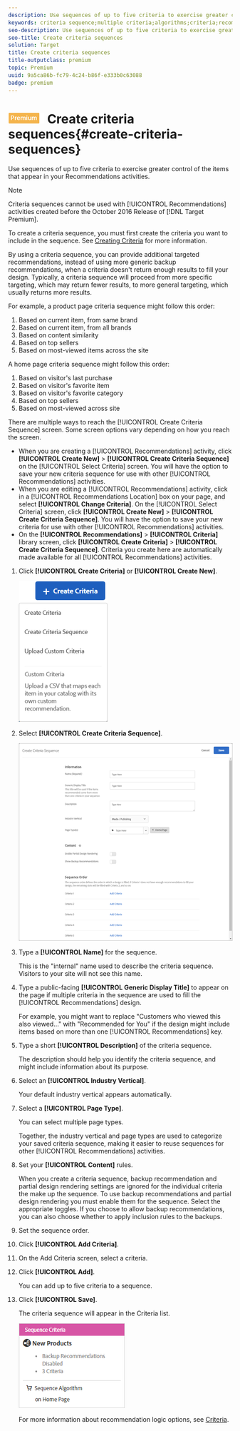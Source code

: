 ```yaml
---
description: Use sequences of up to five criteria to exercise greater control of the items that appear in your Recommendations activities.
keywords: criteria sequence;multiple criteria;algorithms;criteria;recommendations criteria
seo-description: Use sequences of up to five criteria to exercise greater control of the items that appear in your Recommendations activities.
seo-title: Create criteria sequences
solution: Target
title: Create criteria sequences
title-outputclass: premium
topic: Premium
uuid: 9a5ca86b-fc79-4c24-b86f-e333b0c63088
badge: premium
---
```


# ![PREMIUM](/help/assets/premium.png) Create criteria sequences{#create-criteria-sequences}

Use sequences of up to five criteria to exercise greater control of the items that appear in your Recommendations activities.

>[!NOTE]
>
>Criteria sequences cannot be used with [!UICONTROL Recommendations] activities created before the October 2016 Release of [!DNL Target Premium].

To create a criteria sequence, you must first create the criteria you want to include in the sequence. See [Creating Criteria](../../c-recommendations/c-algorithms/create-new-algorithm.md#task_8A9CB465F28D44899F69F38AD27352FE) for more information.

By using a criteria sequence, you can provide additional targeted recommendations, instead of using more generic backup recommendations, when a criteria doesn't return enough results to fill your design. Typically, a criteria sequence will proceed from more specific targeting, which may return fewer results, to more general targeting, which usually returns more results.

For example, a product page criteria sequence might follow this order:

1. Based on current item, from same brand 
1. Based on current item, from all brands 
1. Based on content similarity 
1. Based on top sellers 
1. Based on most-viewed items across the site

A home page criteria sequence might follow this order:

1. Based on visitor's last purchase 
1. Based on visitor's favorite item 
1. Based on visitor's favorite category 
1. Based on top sellers 
1. Based on most-viewed across site

There are multiple ways to reach the [!UICONTROL Create Criteria Sequence] screen. Some screen options vary depending on how you reach the screen.

* When you are creating a [!UICONTROL Recommendations] activity, click **[!UICONTROL Create New]** > **[!UICONTROL Create Criteria Sequence]** on the [!UICONTROL Select Criteria] screen. You will have the option to save your new criteria sequence for use with other [!UICONTROL Recommendations] activities. 
* When you are editing a [!UICONTROL Recommendations] activity, click in a [!UICONTROL Recommendations Location] box on your page, and select **[!UICONTROL Change Criteria]**. On the [!UICONTROL Select Criteria] screen, click **[!UICONTROL Create New]** > **[!UICONTROL Create Criteria Sequence]**. You will have the option to save your new criteria for use with other [!UICONTROL Recommendations] activities. 
* On the **[!UICONTROL Recommendations]** > **[!UICONTROL Criteria]** library screen, click **[!UICONTROL Create Criteria]** > **[!UICONTROL Create Criteria Sequence]**. Criteria you create here are automatically made available for all [!UICONTROL Recommendations] activities.

1. Click **[!UICONTROL Create Criteria]** or **[!UICONTROL Create New]**.

   ![](assets/button_CreateCriteria.png)

1. Select **[!UICONTROL Create Criteria Sequence]**.

   ![](assets/CreateCriteriaSequence.png)

1. Type a **[!UICONTROL Name]** for the sequence.

   This is the "internal" name used to describe the criteria sequence. Visitors to your site will not see this name. 
1. Type a public-facing **[!UICONTROL Generic Display Title]** to appear on the page if multiple criteria in the sequence are used to fill the [!UICONTROL Recommendations] design.

   For example, you might want to replace "Customers who viewed this also viewed..." with "Recommended for You" if the design might include items based on more than one [!UICONTROL Recommendations] key. 
1. Type a short **[!UICONTROL Description]** of the criteria sequence.

   The description should help you identify the criteria sequence, and might include information about its purpose. 
1. Select an **[!UICONTROL Industry Vertical]**.

   Your default industry vertical appears automatically. 
1. Select a **[!UICONTROL Page Type]**.

   You can select multiple page types.

   Together, the industry vertical and page types are used to categorize your saved criteria sequence, making it easier to reuse sequences for other [!UICONTROL Recommendations] activities. 
1. Set your **[!UICONTROL Content]** rules.

   When you create a criteria sequence, backup recommendation and partial design rendering settings are ignored for the individual criteria the make up the sequence. To use backup recommendations and partial design rendering you must enable them for the sequence. Select the appropriate toggles. If you choose to allow backup recommendations, you can also choose whether to apply inclusion rules to the backups. 
1. Set the sequence order.

1. Click **[!UICONTROL Add Criteria]**. 
1. On the Add Criteria screen, select a criteria. 
1. Click **[!UICONTROL Add]**.

   You can add up to five criteria to a sequence. 
1. Click **[!UICONTROL Save]**.

   The criteria sequence will appear in the Criteria list.

   ![](assets/CriteriaSequenceCard.png)

   For more information about recommendation logic options, see [Criteria](../../c-recommendations/c-algorithms/algorithms.md#concept_4BD01DC437F543C0A13621C93A302750). 
